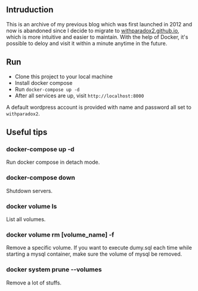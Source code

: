 ## Intruduction
This is an archive of my previous blog which was first launched in 2012 and now is abandoned since I decide to migrate to [withparadox2.github.io](http://withparadox2.github.io), which is more intuitive and easier to maintain. With the help of Docker, it's possible to deloy and visit it within a minute anytime in the future.

## Run
- Clone this project to your local machine
- Install docker compose
- Run `docker-compose up -d`
- After all services are up, visit `http://localhost:8000`

A default wordpress account is provided with name and password all set to `withparadox2`.

## Useful tips
### docker-compose up -d
Run docker compose in detach mode.

### docker-compose down
Shutdown servers.

### docker volume ls
List all volumes.

### docker volume rm [volume_name] -f
Remove a specific volume. If you want to execute dumy.sql each time while starting a mysql container, make sure the volume of mysql be removed.

### docker system prune --volumes
Remove a lot of stuffs.
